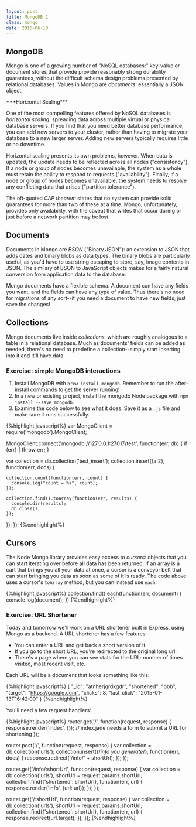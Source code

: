 ```yaml
---
layout: post
title: MongoDB 1
class: mongo
date: 2015-06-10
---
```


## MongoDB

Mongo is one of a growing number of "NoSQL databases:" key-value or document stores that provide provide reasonably strong durability guarantees, without the difficult schema design problems presented by relational databases. Values in Mongo are _documents_: essentially a JSON object.

<aside>
***Horizontal Scaling***

One of the most compelling features offered by NoSQL databases is _horizontal scaling_: spreading data across multiple virtual or physical database servers. If you find that you need better database performance, you can add new servers to your cluster, rather than having to migrate your database to a new larger server. Adding new servers typically requires little or no downtime.

Horizontal scaling presents its own problems, however. When data is updated, the update needs to be reflected across all nodes ("consistency"). If a node or group of nodes becomes unavailable, the system as a whole must retain the ability to respond to requests ("availability"). Finally, if a node or group of nodes becomes unavailable, the system needs to resolve any conflicting data that arises ("partition tolerance").

The oft-quoted _CAP theorem_ states that no system can provide solid guarantees for more than two of these at a time. Mongo, unfortunately, provides only availability, with the caveat that writes that occur during or just before a network partition may be lost.
</aside>

## Documents

Documents in Mongo are _BSON_ ("Binary JSON"): an extension to JSON that adds dates and binary blobs as data types. The binary blobs are particularly useful, as you'd have to use string escaping to store, say, image contents in JSON. The similary of BSON to JavaScript objects makes for a fairly natural conversion from application data to the database.

Mongo documents have a flexible schema. A document can have any fields you want, and the fields can have any type of value. Thus there's no need for migrations of any sort--if you need a document to have new fields, just save the changes!

## Collections

Mongo documents live inside _collections_, which are roughly analogous to a table in a relational database. Much as documents' fields can be added as needed, there's no need to predefine a collection--simply start inserting into it and it'll have data.

### Exercise: simple MongoDB interactions

1. Install MongoDB with `brew install mongodb`. Remember to run the after-install commands to get the server running!
1. In a new or existing project, install the mongodb Node package with `npm install --save mongodb`.
1. Examine the code below to see what it does. Save it as a `.js` file and make sure it runs successfully.

{%highlight javascript%}
var MongoClient = require('mongodb').MongoClient;

MongoClient.connect('mongodb://127.0.0.1:27017/test', function(err, db) {
  if (err) {
    throw err;
  }

  var collection = db.collection('test_insert');
  collection.insert({a:2}, function(err, docs) {

    collection.count(function(err, count) {
      console.log("count = %s", count);
    });

    collection.find().toArray(function(err, results) {
      console.dir(results);
      db.close();
    });
  });
});
{%endhighlight%}

## Cursors

The Node Mongo library provides easy access to _cursors_: objects that you can start iterating over before all data has been returned. If an array is a cart that brings you all your data at once, a cursor is a conveyor belt that can start bringing you data as soon as some of it is ready. The code above uses a cursor's `toArray` method, but you can instead use `each`:

{%highlight javascript%}
collection.find().each(function(err, document) {
  console.log(document);
})
{%endhighlight%}

### Exercise: URL Shortener

Today and tomorrow we'll work on a URL shortener built in Express, using Mongo as a backend. A URL shortener has a few features:

* You can enter a URL and get back a short version of it.
* If you go to the short URL, you're redirected to the original long url.
* There's a page where you can see stats for the URL: number of times visited, most recent visit, etc.

Each URL will be a document that looks something like this:

{%highlight javascript%}
{
  "_id": "atnherjgrdkgdr",
  "shortened": "bbb",
  "target": "https://google.com",
  "clicks": 8,
  "last_click": "2015-01-13T16:42:00"
}
{%endhighlight%}

You'll need a few request handlers:

{%highlight javascript%}
router.get('/', function(request, response) {
  response.render('index', {});
  // index.jade needs a form to submit a URL for shortening
});

router.post('/', function(request, response) {
  var collection = db.collection('urls');
  collection.insert({/*info you generate*/}, function(err, docs) {
    response.redirect('/info/' + shortUrl);
  });
});

router.get('/info/:shortUrl', function(request, response) {
  var collection = db.collection('urls'),
      shortUrl = request.params.shortUrl;
  collection.find({'shortened': shortUrl}, function(err, url) {
    response.render('info', {url: url});
  });
});

router.get('/:shortUrl', function(request, response) {
  var collection = db.collection('urls'),
      shortUrl = request.params.shortUrl;
  collection.find({'shortened': shortUrl}, function(err, url) {
    response.redirect(url.target);
  });
});
{%endhighlight%}
